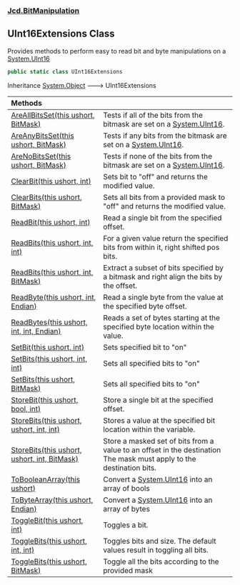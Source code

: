 ### [Jcd.BitManipulation](Jcd.BitManipulation.md 'Jcd.BitManipulation')

## UInt16Extensions Class

Provides methods to perform easy to read bit and byte manipulations on a [System.UInt16](https://docs.microsoft.com/en-us/dotnet/api/System.UInt16 'System.UInt16')

```csharp
public static class UInt16Extensions
```

Inheritance [System.Object](https://docs.microsoft.com/en-us/dotnet/api/System.Object 'System.Object') &#129106; UInt16Extensions

| Methods | |
| :--- | :--- |
| [AreAllBitsSet(this ushort, BitMask)](Jcd.BitManipulation.UInt16Extensions.AreAllBitsSet(thisushort,Jcd.BitManipulation.BitMask).md 'Jcd.BitManipulation.UInt16Extensions.AreAllBitsSet(this ushort, Jcd.BitManipulation.BitMask)') | Tests if all of the bits from the bitmask are set on a [System.UInt16](https://docs.microsoft.com/en-us/dotnet/api/System.UInt16 'System.UInt16'). |
| [AreAnyBitsSet(this ushort, BitMask)](Jcd.BitManipulation.UInt16Extensions.AreAnyBitsSet(thisushort,Jcd.BitManipulation.BitMask).md 'Jcd.BitManipulation.UInt16Extensions.AreAnyBitsSet(this ushort, Jcd.BitManipulation.BitMask)') | Tests if any bits from the bitmask are set on a [System.UInt16](https://docs.microsoft.com/en-us/dotnet/api/System.UInt16 'System.UInt16'). |
| [AreNoBitsSet(this ushort, BitMask)](Jcd.BitManipulation.UInt16Extensions.AreNoBitsSet(thisushort,Jcd.BitManipulation.BitMask).md 'Jcd.BitManipulation.UInt16Extensions.AreNoBitsSet(this ushort, Jcd.BitManipulation.BitMask)') | Tests if none of the bits from the bitmask are set on a [System.UInt16](https://docs.microsoft.com/en-us/dotnet/api/System.UInt16 'System.UInt16'). |
| [ClearBit(this ushort, int)](Jcd.BitManipulation.UInt16Extensions.ClearBit(thisushort,int).md 'Jcd.BitManipulation.UInt16Extensions.ClearBit(this ushort, int)') | Sets bit to "off" and returns the modified value. |
| [ClearBits(this ushort, BitMask)](Jcd.BitManipulation.UInt16Extensions.ClearBits(thisushort,Jcd.BitManipulation.BitMask).md 'Jcd.BitManipulation.UInt16Extensions.ClearBits(this ushort, Jcd.BitManipulation.BitMask)') | Sets all bits from a provided mask to "off" and returns the modified value. |
| [ReadBit(this ushort, int)](Jcd.BitManipulation.UInt16Extensions.ReadBit(thisushort,int).md 'Jcd.BitManipulation.UInt16Extensions.ReadBit(this ushort, int)') | Read a single bit from the specified offset. |
| [ReadBits(this ushort, int, int)](Jcd.BitManipulation.UInt16Extensions.ReadBits(thisushort,int,int).md 'Jcd.BitManipulation.UInt16Extensions.ReadBits(this ushort, int, int)') | For a given value return the specified bits from within it, right shifted pos bits. |
| [ReadBits(this ushort, int, BitMask)](Jcd.BitManipulation.UInt16Extensions.ReadBits(thisushort,int,Jcd.BitManipulation.BitMask).md 'Jcd.BitManipulation.UInt16Extensions.ReadBits(this ushort, int, Jcd.BitManipulation.BitMask)') | Extract a subset of bits specified by a bitmask and right align the bits by the offset. |
| [ReadByte(this ushort, int, Endian)](Jcd.BitManipulation.UInt16Extensions.ReadByte(thisushort,int,Jcd.BitManipulation.Endian).md 'Jcd.BitManipulation.UInt16Extensions.ReadByte(this ushort, int, Jcd.BitManipulation.Endian)') | Read a single byte from the value at the specified byte offset. |
| [ReadBytes(this ushort, int, int, Endian)](Jcd.BitManipulation.UInt16Extensions.ReadBytes(thisushort,int,int,Jcd.BitManipulation.Endian).md 'Jcd.BitManipulation.UInt16Extensions.ReadBytes(this ushort, int, int, Jcd.BitManipulation.Endian)') | Reads a set of bytes starting at the specified byte location within the value. |
| [SetBit(this ushort, int)](Jcd.BitManipulation.UInt16Extensions.SetBit(thisushort,int).md 'Jcd.BitManipulation.UInt16Extensions.SetBit(this ushort, int)') | Sets specified bit to "on" |
| [SetBits(this ushort, int, int)](Jcd.BitManipulation.UInt16Extensions.SetBits(thisushort,int,int).md 'Jcd.BitManipulation.UInt16Extensions.SetBits(this ushort, int, int)') | Sets all specified bits to "on" |
| [SetBits(this ushort, BitMask)](Jcd.BitManipulation.UInt16Extensions.SetBits(thisushort,Jcd.BitManipulation.BitMask).md 'Jcd.BitManipulation.UInt16Extensions.SetBits(this ushort, Jcd.BitManipulation.BitMask)') | Sets all specified bits to "on" |
| [StoreBit(this ushort, bool, int)](Jcd.BitManipulation.UInt16Extensions.StoreBit(thisushort,bool,int).md 'Jcd.BitManipulation.UInt16Extensions.StoreBit(this ushort, bool, int)') | Store a single bit at the specified offset. |
| [StoreBits(this ushort, ushort, int, int)](Jcd.BitManipulation.UInt16Extensions.StoreBits(thisushort,ushort,int,int).md 'Jcd.BitManipulation.UInt16Extensions.StoreBits(this ushort, ushort, int, int)') | Stores a value at the specified bit location within the variable. |
| [StoreBits(this ushort, ushort, int, BitMask)](Jcd.BitManipulation.UInt16Extensions.StoreBits(thisushort,ushort,int,Jcd.BitManipulation.BitMask).md 'Jcd.BitManipulation.UInt16Extensions.StoreBits(this ushort, ushort, int, Jcd.BitManipulation.BitMask)') | Store a masked set of bits from a value to an offset in the destination The mask must apply to the destination bits. |
| [ToBooleanArray(this ushort)](Jcd.BitManipulation.UInt16Extensions.ToBooleanArray(thisushort).md 'Jcd.BitManipulation.UInt16Extensions.ToBooleanArray(this ushort)') | Convert a [System.UInt16](https://docs.microsoft.com/en-us/dotnet/api/System.UInt16 'System.UInt16') into an array of bools |
| [ToByteArray(this ushort, Endian)](Jcd.BitManipulation.UInt16Extensions.ToByteArray(thisushort,Jcd.BitManipulation.Endian).md 'Jcd.BitManipulation.UInt16Extensions.ToByteArray(this ushort, Jcd.BitManipulation.Endian)') | Convert a [System.UInt16](https://docs.microsoft.com/en-us/dotnet/api/System.UInt16 'System.UInt16') into an array of bytes |
| [ToggleBit(this ushort, int)](Jcd.BitManipulation.UInt16Extensions.ToggleBit(thisushort,int).md 'Jcd.BitManipulation.UInt16Extensions.ToggleBit(this ushort, int)') | Toggles a bit. |
| [ToggleBits(this ushort, int, int)](Jcd.BitManipulation.UInt16Extensions.ToggleBits(thisushort,int,int).md 'Jcd.BitManipulation.UInt16Extensions.ToggleBits(this ushort, int, int)') | Toggles bits and size. The default values result in toggling all bits. |
| [ToggleBits(this ushort, BitMask)](Jcd.BitManipulation.UInt16Extensions.ToggleBits(thisushort,Jcd.BitManipulation.BitMask).md 'Jcd.BitManipulation.UInt16Extensions.ToggleBits(this ushort, Jcd.BitManipulation.BitMask)') | Toggle all the bits according to the provided mask |

